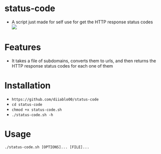 # status-code
- A script just made for self use for get the HTTP response status codes 
![](responses.jpg)

# Features
- It takes a file of subdomains, converts them to urls, and then returns the HTTP response status codes for each one of them

# Installation
   * `https://github.com/diiablo00/status-code`
   * `cd status-code`
   * `chmod +x status-code.sh`
   * `./status-code.sh -h`
   
# Usage
`./status-code.sh [OPTIONS]... [FILE]...`
